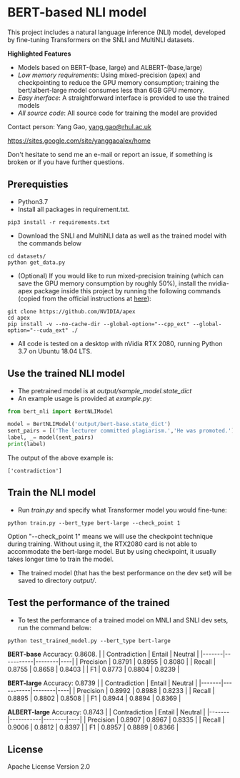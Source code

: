 # BERT-based NLI model

This project includes a natural language inference (NLI) model, developed
by fine-tuning Transformers on the SNLI and MultiNLI datasets. 

**Highlighted Features**

* Models based on BERT-(base, large) and ALBERT-(base,large)
* *Low memory requirements*: Using mixed-precision (apex) and checkpointing to reduce the GPU memory consumption; training the bert/albert-large model consumes less than 6GB GPU memory.
* *Easy inerface*: A straightforward interface is provided to use the trained models
* *All source code*: All source code for training the model are provided

Contact person: Yang Gao, yang.gao@rhul.ac.uk

https://sites.google.com/site/yanggaoalex/home

Don't hesitate to send me an e-mail or report an issue, if something is broken or if you have further questions.


## Prerequisties
* Python3.7 
* Install all packages in requirement.txt.
```shell script
pip3 install -r requirements.txt
```
* Download the SNLI and MultiNLI data as well as the trained model with the commands below
```shell script
cd datasets/
python get_data.py
```
* (Optional) If you would like to run mixed-precision training 
(which can save the GPU memory consumption by roughly 50%), 
install the nvidia-apex package inside this project
by running the following commands (copied from the official 
instructions at [here](https://github.com/NVIDIA/apex)):
```shell script
git clone https://github.com/NVIDIA/apex
cd apex
pip install -v --no-cache-dir --global-option="--cpp_ext" --global-option="--cuda_ext" ./
```
* All code is tested on a desktop with nVidia RTX 2080,
running Python 3.7 on Ubuntu 18.04 LTS.

## Use the trained NLI model 
* The pretrained model is at *output/sample_model.state_dict* 
* An example usage is provided at *example.py*:
```python
from bert_nli import BertNLIModel

model = BertNLIModel('output/bert-base.state_dict')
sent_pairs = [('The lecturer committed plagiarism.','He was promoted.')]
label, _= model(sent_pairs)
print(label)
```        
The output of the above example is:
```text
['contradiction']
```

## Train the NLI model
* Run *train.py* and specify what Transformer model you would fine-tune:
```shell script
python train.py --bert_type bert-large --check_point 1
```
Option "--check_point 1" means we will use the checkpoint technique
during training. Without using it, the RTX2080 card is not 
able to accommodate the bert-large model. But by using
checkpoint, it usually takes longer time to train the model.
* The trained model (that has the best performance on the dev set)
will be saved to directory *output/*.

## Test the performance of the trained
* To test the performance of a trained model on MNLI and SNLI
dev sets, run the command below:
```shell script
python test_trained_model.py --bert_type bert-large
```

**BERT-base**
Accuracy: 0.8608.
|  | Contradiction | Entail | Neutral |
|-------|-----------|--------|----|
| Precision | 0.8791 | 0.8955 | 0.8080 |
| Recall | 0.8755 | 0.8658 | 0.8403 |
| F1 | 0.8773 | 0.8804 | 0.8239 |

**BERT-large**
Accuracy: 0.8739
|  | Contradiction | Entail | Neutral |
|-------|-----------|--------|----|
| Precision | 0.8992 | 0.8988 | 0.8233 |
| Recall | 0.8895 | 0.8802 | 0.8508 |
| F1 | 0.8944 | 0.8894 | 0.8369 |

**ALBERT-large**
Accuracy: 0.8743
|  | Contradiction | Entail | Neutral |
|-------|-----------|--------|----|
| Precision | 0.8907 | 0.8967 | 0.8335 |
| Recall | 0.9006 | 0.8812 | 0.8397 |
| F1 | 0.8957 | 0.8889 | 0.8366 |



## License
Apache License Version 2.0




